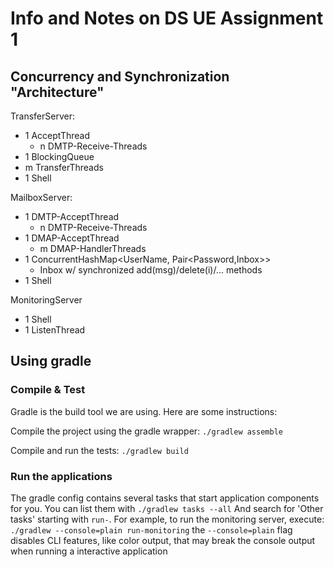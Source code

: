 # Info and Notes on DS UE Assignment 1

## Concurrency and Synchronization "Architecture"
TransferServer:
- 1 AcceptThread
  - n DMTP-Receive-Threads
- 1 BlockingQueue
- m TransferThreads
- 1 Shell

MailboxServer:
- 1 DMTP-AcceptThread
  - n DMTP-Receive-Threads
- 1 DMAP-AcceptThread
  - m DMAP-HandlerThreads
- 1 ConcurrentHashMap<UserName, Pair<Password,Inbox>>
  - Inbox w/ synchronized add(msg)/delete(i)/... methods
- 1 Shell

MonitoringServer
- 1 Shell
- 1 ListenThread

## Using gradle

### Compile & Test
Gradle is the build tool we are using. Here are some instructions:

Compile the project using the gradle wrapper:
```./gradlew assemble```

Compile and run the tests:
```./gradlew build```

### Run the applications
The gradle config contains several tasks that start application components for you.
You can list them with
```./gradlew tasks --all```
And search for 'Other tasks' starting with `run-`. For example, to run the monitoring server, execute:
```./gradlew --console=plain run-monitoring```
the `--console=plain` flag disables CLI features, like color output, that may break the console output when running a interactive application

